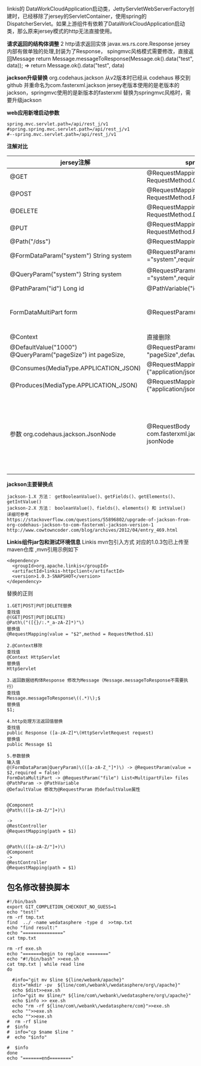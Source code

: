 linkis的 DataWorkCloudApplication启动类，JettyServletWebServerFactory创建时，已经移除了jersey的ServletContainer，使用spring的DispatcherServlet。如果上游组件有依赖了DataWorkCloudApplication启动类，那么原来jersey模式的http无法直接使用。


**请求返回的结构体调整**
2 http请求返回实体 javax.ws.rs.core.Response jersey内部有做单独的处理,封装为了Response，
spingmvc风格模式需要修改，直接返回Message
  return Message.messageToResponse(Message.ok().data("test", data));
=>
  return Message.ok().data("test", data)

**jackson升级替换**
org.codehaus.jackson 从v2版本时已经从 codehaus 移交到github 并重命名为com.fasterxml.jackson
jersey老版本使用的是老版本的jackson，springmvc使用的是新版本的fasterxml
替换为springmvc风格时，需要升级jackson


**web应用新增启动参数**

```
spring.mvc.servlet.path=/api/rest_j/v1
#spring.spring.mvc.servlet.path=/api/rest_j/v1
#--spring.mvc.servlet.path=/api/rest_j/v1
```

**注解对比**


|  jersey注解| springmvc注解 | 备注 |
| --- | --- | --- |
|  @GET |   @RequestMapping(method = RequestMethod.GET)|  |
|  @POST| @RequestMapping(method = RequestMethod.POST) |  |
|  @DELETE| @RequestMapping(method = RequestMethod.DELETE) |  |
|  @PUT| @RequestMapping(method = RequestMethod.PUT) |  |
| @Path("/dss") | @RequestMapping(path = "/dss) |  |
|  @FormDataParam("system") String system | @RequestParam(value ="system",required = false)|request为false|
 |  @QueryParam("system") String system |@RequestParam(value ="system",required = false)|request为false|
|  @PathParam("id") Long id|@PathVariable("id") Long id |  |
| FormDataMultiPart form  |@RequestParam("file") List<MultipartFile> files  | 默认参数名为file，用法需要修改 |
|@Context  |  直接删除|  |
|  @DefaultValue("1000") @QueryParam("pageSize") int pageSize, |   @RequestParam(value = "pageSize",defaultValue = "1000")|  |
|@Consumes(MediaType.APPLICATION_JSON)| @RequestMapping(consumes = {"application/json"})||
|@Produces(MediaType.APPLICATION_JSON)|@RequestMapping(produces = {"application/json"})| |
|参数 org.codehaus.jackson.JsonNode|@RequestBody com.fasterxml.jackson.databind.JsonNode jsonNode|jersey老版本使用的是老版本的jackson，springmvc使用的是新版本的JsonNode


**jackson主要替换点**

```
jackson-1.X 方法： getBooleanValue()、getFields()、getElements()、getIntValue()
jackson-2.X 方法： booleanValue()、fields()、elements() 和 intValue()
详细可参考
https://stackoverflow.com/questions/55896802/upgrade-of-jackson-from-org-codehaus-jackson-to-com-fasterxml-jackson-version-1
http://www.cowtowncoder.com/blog/archives/2012/04/entry_469.html

```

**Linkis组件jar包和测试环境信息**
Linkis mvn包引入方式
对应的1.0.3包已上传至maven仓库 ,mvn引用示例如下
```
<dependency>
  <groupId>org.apache.linkis</groupId>
  <artifactId>linkis-httpclient</artifactId>
  <version>1.0.3-SNAPSHOT</version>
</dependency>
```


替换的正则

```
1.GET|POST|PUT|DELETE替换
查找值
@(GET|POST|PUT|DELETE)
@Path\("([{}/:.*_a-zA-Z]*)"\)
替换值
@RequestMapping(value = "$2",method = RequestMethod.$1)

2.@Context移除
查找值
@Context HttpServlet
替换值
HttpServlet

3.返回数据结构体Response 修改为Message（Message.messageToResponse不需要执行）
查找值
Message.messageToResponse\((.*)\);$
替换值
$1;

4.http处理方法返回值替换
查找值
public Response ([a-zA-Z]*\(HttpServletRequest request)
替换值
public Message $1

5.参数替换
输入值
@(FormDataParam|QueryParam)\(([a-zA-Z_"]*)\) -> @RequestParam(value = $2,required = false)
FormDataMultiPart -> @RequestParam("file") List<MultipartFile> files
@PathParam -> @PathVariable
@DefaultValue 修改为@RequestParam 的defaultValue属性


@Component
@Path\(([a-zA-Z/"]+)\)

->
@RestController
@RequestMapping(path = $1)


@Path\(([a-zA-Z/"]+)\)
@Component
->
@RestController
@RequestMapping(path = $1)
```

## 包名修改替换脚本
```
#!/bin/bash
export GIT_COMPLETION_CHECKOUT_NO_GUESS=1
echo "test!"
rm -rf tmp.txt
find  ../ -name wedatasphere -type d  >>tmp.txt
echo "find result:"
echo "==============="
cat tmp.txt

rm -rf exe.sh
echo "=======begin to replace ========"
echo "#!/bin/bash" >>exe.sh
cat tmp.txt | while read line
do

  #info="git mv $line ${line/webank/apache}"
  dist="mkdir -pv  ${line/com\/webank\/wedatasphere/org\/apache}"
  echo $dist>>exe.sh
  info="git mv $line/* ${line/com\/webank\/wedatasphere/org\/apache}"
  echo $info >> exe.sh
  echo "rm -rf ${line/com\/webank\/wedatasphere/com}">>exe.sh
  echo "">>exe.sh
  echo "">>exe.sh
#  rm -rf $line
#  $info
#  info="cp $name $line "
#  echo "$info"

#  $info
done
echo "=======end========"

```
